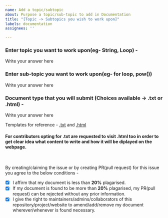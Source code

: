 ```yaml
---
name: Add a topic/subtopic
about: Purpose a topic/sub-topic to add in Documentation
title: "[Topic -> Subtopics you wish to work upon]"
labels: documentation
assignees: ''

---
```


### Enter topic you want to work upon(eg- String, Loop) -
Write your answer here

### Enter sub-topic you want to work upon(eg- for loop, pow())
Write your answer here

### Document type that you will submit (**Choices available** -> .txt or .html) - 
Write your answer here


Templates for reference - [.txt]() and [.html]()
#### For contributors opting for .txt are requested to visit .html too in order to get clear idea what content to write and how it will be diplayed on the webpage.

<br>

By creating/claiming the issue or by creating PR(pull request) for this issue you agree to the below conditions -

- [x] I affirm that my document is less than **20%** plagarised. <br>
- [x] If my document is found to be more than **20%** plagarised, my PR(pull request) can be rejected without any prior information. <br>
- [x] I give the right to maintainers/admins/collaborators of this repository/project/website to amend/add/remove my document wherever/whenever is found necessary. <br>
